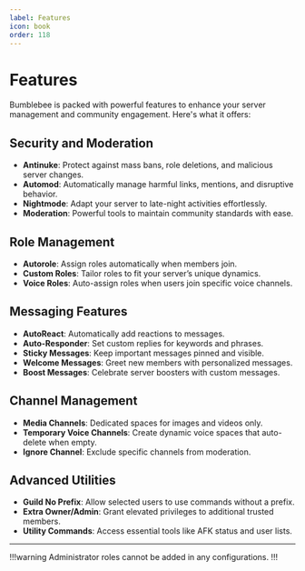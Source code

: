 ```yaml
---
label: Features
icon: book
order: 118
---
```


# Features

Bumblebee is packed with powerful features to enhance your server management and community engagement. Here's what it offers:

## Security and Moderation

- **Antinuke**: Protect against mass bans, role deletions, and malicious server changes.
- **Automod**: Automatically manage harmful links, mentions, and disruptive behavior.
- **Nightmode**: Adapt your server to late-night activities effortlessly.
- **Moderation**: Powerful tools to maintain community standards with ease.

## Role Management

- **Autorole**: Assign roles automatically when members join.
- **Custom Roles**: Tailor roles to fit your server’s unique dynamics.
- **Voice Roles**: Auto-assign roles when users join specific voice channels.

## Messaging Features

- **AutoReact**: Automatically add reactions to messages.
- **Auto-Responder**: Set custom replies for keywords and phrases.
- **Sticky Messages**: Keep important messages pinned and visible.
- **Welcome Messages**: Greet new members with personalized messages.
- **Boost Messages**: Celebrate server boosters with custom messages.

## Channel Management

- **Media Channels**: Dedicated spaces for images and videos only.
- **Temporary Voice Channels**: Create dynamic voice spaces that auto-delete when empty.
- **Ignore Channel**: Exclude specific channels from moderation.

## Advanced Utilities

- **Guild No Prefix**: Allow selected users to use commands without a prefix.
- **Extra Owner/Admin**: Grant elevated privileges to additional trusted members.
- **Utility Commands**: Access essential tools like AFK status and user lists.

---

!!!warning
Administrator roles cannot be added in any configurations.
!!!
